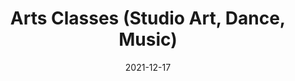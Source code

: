 ---
slug: /pages/v-policies-for-schools-abroad/academics/arts-classes-studio-art-dance-music
date: 2021-12-17
title: Arts Classes (Studio Art, Dance, Music)
---